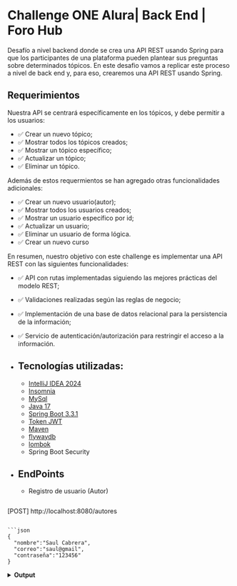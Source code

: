 # Challenge ONE Alura| Back End | Foro Hub
Desafío a nivel backend donde se crea una API REST usando Spring para que los participantes de una plataforma pueden plantear sus preguntas sobre determinados tópicos. En este desafio vamos a replicar este proceso a nivel de back end y, para eso, crearemos una API REST usando Spring.

## Requerimientos
Nuestra API se centrará específicamente en los tópicos, y debe permitir a los usuarios:
- ✅ Crear un nuevo tópico;
- ✅ Mostrar todos los tópicos creados;
- ✅ Mostrar un tópico específico;
- ✅ Actualizar un tópico;
- ✅ Eliminar un tópico.

Además de estos requermientos se han agregado otras funcionalidades adicionales:

- ✅ Crear un nuevo usuario(autor);
- ✅ Mostrar todos los usuarios creados;
- ✅ Mostrar un usuario específico por id;
- ✅ Actualizar un usuario;
- ✅ Eliminar un usuario de forma lógica.
- ✅ Crear un nuevo curso

En resumen, nuestro objetivo con este challenge es implementar una API REST con las siguientes funcionalidades:

- ✅ API con rutas implementadas siguiendo las mejores prácticas del modelo REST;
- ✅ Validaciones realizadas según las reglas de negocio;
- ✅ Implementación de una base de datos relacional para la persistencia de la información;
- ✅ Servicio de autenticación/autorización para restringir el acceso a la información.
  
- ## Tecnologías utilizadas:

  - [IntelliJ IDEA 2024](https://www.jetbrains.com/idea/)
  - [Insomnia](https://insomnia.rest/)
  - [MySql](https://www.mysql.com/)
  - [Java 17](https://www.java.com/en/)
  - [Spring Boot 3.3.1](https://start.spring.io/)
  - [Token JWT](https://jwt.io/)
  - [Maven](http://maven.apache.org/POM/4.0.0)
  - [flywaydb](https://flywaydb.org/)
  - [lombok](https://projectlombok.org/)
  - Spring Boot Security
 
 - ## EndPoints
   - Registro de usuario (Autor)
     ```bash
[POST] http://localhost:8080/autores
```

```json
{
  "nombre":"Saul Cabrera",
  "correo":"saul@gmail",
  "contraseña":"123456"
}
```

<details><summary><b>Output</b></summary>
<br/>

```javascript
Registro exitoso
```

</details>
 




